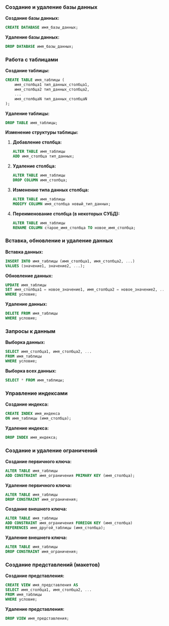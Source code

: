 ### Создание и удаление базы данных

**Создание базы данных:**
```sql
CREATE DATABASE имя_базы_данных;
```

**Удаление базы данных:**
```sql
DROP DATABASE имя_базы_данных;
```

### Работа с таблицами

**Создание таблицы:**
```sql
CREATE TABLE имя_таблицы (
    имя_столбца1 тип_данных_столбца1,
    имя_столбца2 тип_данных_столбца2,
    ...
    имя_столбцаN тип_данных_столбцаN
);
```

**Удаление таблицы:**
```sql
DROP TABLE имя_таблицы;
```

**Изменение структуры таблицы:**

1. **Добавление столбца:**
    ```sql
    ALTER TABLE имя_таблицы
    ADD имя_столбца тип_данных;
    ```

2. **Удаление столбца:**
    ```sql
    ALTER TABLE имя_таблицы
    DROP COLUMN имя_столбца;
    ```

3. **Изменение типа данных столбца:**
    ```sql
    ALTER TABLE имя_таблицы
    MODIFY COLUMN имя_столбца новый_тип_данных;
    ```

4. **Переименование столбца (в некоторых СУБД):**
    ```sql
    ALTER TABLE имя_таблицы
    RENAME COLUMN старое_имя_столбца TO новое_имя_столбца;
    ```

### Вставка, обновление и удаление данных

**Вставка данных:**
```sql
INSERT INTO имя_таблицы (имя_столбца1, имя_столбца2, ...)
VALUES (значение1, значение2, ...);
```

**Обновление данных:**
```sql
UPDATE имя_таблицы
SET имя_столбца1 = новое_значение1, имя_столбца2 = новое_значение2, ...
WHERE условие;
```

**Удаление данных:**
```sql
DELETE FROM имя_таблицы
WHERE условие;
```

### Запросы к данным

**Выборка данных:**
```sql
SELECT имя_столбца1, имя_столбца2, ...
FROM имя_таблицы
WHERE условие;
```

**Выборка всех данных:**
```sql
SELECT * FROM имя_таблицы;
```

### Управление индексами

**Создание индекса:**
```sql
CREATE INDEX имя_индекса
ON имя_таблицы (имя_столбца);
```

**Удаление индекса:**
```sql
DROP INDEX имя_индекса;
```

### Создание и удаление ограничений

**Создание первичного ключа:**
```sql
ALTER TABLE имя_таблицы
ADD CONSTRAINT имя_ограничения PRIMARY KEY (имя_столбца);
```

**Удаление первичного ключа:**
```sql
ALTER TABLE имя_таблицы
DROP CONSTRAINT имя_ограничения;
```

**Создание внешнего ключа:**
```sql
ALTER TABLE имя_таблицы
ADD CONSTRAINT имя_ограничения FOREIGN KEY (имя_столбца)
REFERENCES имя_другой_таблицы (имя_столбца);
```

**Удаление внешнего ключа:**
```sql
ALTER TABLE имя_таблицы
DROP CONSTRAINT имя_ограничения;
```

### Создание представлений (макетов)

**Создание представления:**
```sql
CREATE VIEW имя_представления AS
SELECT имя_столбца1, имя_столбца2, ...
FROM имя_таблицы
WHERE условие;
```

**Удаление представления:**
```sql
DROP VIEW имя_представления;
```
